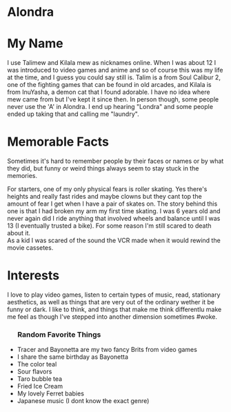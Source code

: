 # Alondra
<!DOCTYPE html>
<html>
<h1>My Name</h1>
<p>I use Talimew and Kilala mew as nicknames online. When I was about 12 I was introduced to video games and anime and so of course this was my life at the time, and I guess you could say still is. Talim is a from Soul Calibur 2, one of the fighting games that can be found in old arcades, and Kilala is from InuYasha, a demon cat that I found adorable. I have no idea where mew came from but I've kept it since then. In person though, some people never use the 'A' in Alondra. I end up hearing "Londra" and some people ended up taking that and calling me "laundry".</p>
<div>
<div>
<h1>Memorable Facts</h1>
<p>Sometimes it's hard to remember people by their faces or names or by what they did, but funny or weird things always seem to stay stuck in the memories. 
<div>
For starters, one of my only physical fears is roller skating. Yes there's heights and really fast rides and maybe clowns but they cant top the amount of fear I get when I have a pair of skates on. The story behind this one is that I had broken my arm my first time skating. I was 6 years old and never again did I ride anything that involved wheels and balance until I was 13 (I eventually trusted a bike). For some reason I'm still scared to death about it. 
<div>
As a kid I was scared of the sound the VCR made when it would rewind the movie cassetes.</p>
<div>
<div>
<h1>Interests</h1>
<p>I love to play video games, listen to certain types of music, read, stationary aesthetics, as well as things that are very out of the ordinary wether it be funny or dark. I like to think, and things that make me think differentlu make me feel as though I've stepped into another dimension sometimes #woke. </p>
<div>
<div>
<ul>
<h3>Random Favorite Things</h3>
<li>Tracer and Bayonetta are my two fancy Brits from video games</li>
<li>I share the same birthday as Bayonetta</li>
<li>The color teal</li>
<li>Sour flavors</li>
<li>Taro bubble tea</li>
<li>Fried Ice Cream</li>
<li>My lovely Ferret babies</li>
<li>Japanese music (I dont know the exact genre)</li>
</ul>

